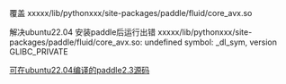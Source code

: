 覆盖 xxxxx/lib/pythonxxx/site-packages/paddle/fluid/core_avx.so

解决ubuntu22.04 安装paddle后运行出错 
xxxxx/lib/pythonxxx/site-packages/paddle/fluid/core_avx.so: undefined symbol: _dl_sym, version GLIBC_PRIVATE

[可在ubuntu22.04编译的paddle2.3源码](https://github.com/n2d/Paddle/tree/release/2.3)
